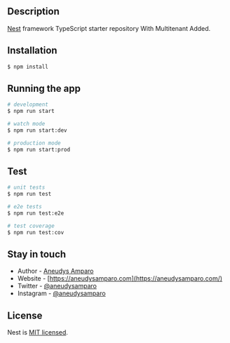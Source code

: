 

## Description

[Nest](https://github.com/nestjs/nest) framework TypeScript starter repository With Multitenant Added.

## Installation

```bash
$ npm install
```

## Running the app

```bash
# development
$ npm run start

# watch mode
$ npm run start:dev

# production mode
$ npm run start:prod
```

## Test

```bash
# unit tests
$ npm run test

# e2e tests
$ npm run test:e2e

# test coverage
$ npm run test:cov
```



## Stay in touch

- Author - [Aneudys Amparo](https://aneudysamparo.com)
- Website - [https://aneudysamparo.com](https://aneudysamparo.com/)
- Twitter - [@aneudysamparo](https://twitter.com/aneudysamparo)
- Instagram - [@aneudysamparo](https://instagram.com/aneudysamparo)

## License

  Nest is [MIT licensed](LICENSE).
